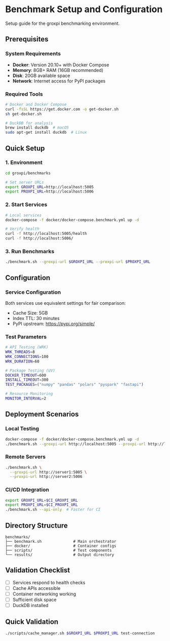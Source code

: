 # Benchmark Setup and Configuration

Setup guide for the groxpi benchmarking environment.

## Prerequisites

### System Requirements
- **Docker**: Version 20.10+ with Docker Compose
- **Memory**: 8GB+ RAM (16GB recommended)
- **Disk**: 20GB available space
- **Network**: Internet access for PyPI packages

### Required Tools
```bash
# Docker and Docker Compose
curl -fsSL https://get.docker.com -o get-docker.sh
sh get-docker.sh

# DuckDB for analysis
brew install duckdb  # macOS
sudo apt-get install duckdb  # Linux
```

## Quick Setup

### 1. Environment
```bash
cd groxpi/benchmarks

# Set server URLs
export GROXPI_URL=http://localhost:5005
export PROXPI_URL=http://localhost:5006
```

### 2. Start Services
```bash
# Local services
docker-compose -f docker/docker-compose.benchmark.yml up -d

# Verify health
curl -f http://localhost:5005/health
curl -f http://localhost:5006/
```

### 3. Run Benchmarks
```bash
./benchmark.sh --groxpi-url $GROXPI_URL --proxpi-url $PROXPI_URL
```

## Configuration

### Service Configuration
Both services use equivalent settings for fair comparison:
- Cache Size: 5GB
- Index TTL: 30 minutes
- PyPI upstream: https://pypi.org/simple/

### Test Parameters
```bash
# API Testing (WRK)
WRK_THREADS=8
WRK_CONNECTIONS=100
WRK_DURATION=60

# Package Testing (UV)
DOCKER_TIMEOUT=600
INSTALL_TIMEOUT=300
TEST_PACKAGES=("numpy" "pandas" "polars" "pyspark" "fastapi")

# Resource Monitoring
MONITOR_INTERVAL=2
```

## Deployment Scenarios

### Local Testing
```bash
docker-compose -f docker/docker-compose.benchmark.yml up -d
./benchmark.sh --groxpi-url http://localhost:5005 --proxpi-url http://localhost:5006
```

### Remote Servers
```bash
./benchmark.sh \
  --groxpi-url http://server1:5005 \
  --proxpi-url http://server2:5006
```

### CI/CD Integration
```bash
export GROXPI_URL=$CI_GROXPI_URL
export PROXPI_URL=$CI_PROXPI_URL
./benchmark.sh --api-only  # Faster for CI
```

## Directory Structure
```
benchmarks/
├── benchmark.sh              # Main orchestrator
├── docker/                   # Container configs
├── scripts/                  # Test components
└── results/                  # Output directory
```

## Validation Checklist
- [ ] Services respond to health checks
- [ ] Cache APIs accessible
- [ ] Container networking working
- [ ] Sufficient disk space
- [ ] DuckDB installed

## Quick Validation
```bash
./scripts/cache_manager.sh $GROXPI_URL $PROXPI_URL test-connection
```